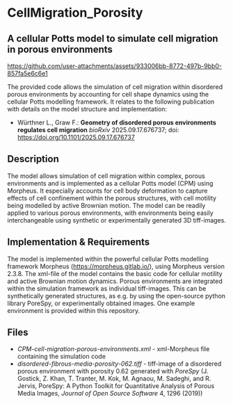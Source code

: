 # CellMigration_Porosity

## A cellular Potts model to simulate cell migration in porous environments ##


https://github.com/user-attachments/assets/933006bb-8772-497b-9bb0-857fa5e6c6e1


The provided code allows the simulation of cell migration within disordered porous environments by accounting for cell shape dynamics using the cellular Potts modelling framework. It relates to the following publication with details on the model structure and implementation:
* Würthner L., Graw F.: **Geometry of disordered porous environments regulates cell migration** *bioRxiv* 2025.09.17.676737; doi: https://doi.org/10.1101/2025.09.17.676737

## Description
The model allows simulation of cell migration within complex, porous environments and is implemented as a cellular Potts model (CPM) using Morpheus. It especially accounts for cell body deformation to capture effects of cell confinement within the porous structures, with cell motility being modelled by active Brownian motion. The model can be readily applied to various porous environments, with environments being easily interchangeable using synthetic or experimentally generated 3D tiff-images.

## Implementation & Requirements
The model is implemented within the powerful cellular Potts modelling framework Morpheus (https://morpheus.gitlab.io/), using Morpheus version 2.3.8. The xml-file of the model contains the basic code for cellular motility and active Brownian motion dynamics. Porous environments are integrated within the simulation framework as individual tiff-images. This can be synthetically generated structures, as e.g. by using the open-source python library PoreSpy, or experimentally obtained images. One example environment is provided within this repository.

## Files
* *CPM-cell-migration-porous-environments.xml* - xml-Morpheus file containing the simulation code
* *disordered-fibrous-media-porosity-062.tiff* - tiff-image of a disordered porous environment with porosity 0.62 generated with *PoreSpy* (J. Gostick, Z. Khan, T. Tranter, M. Kok, M. Agnaou, M. Sadeghi, and R. Jervis, PoreSpy: A Python Toolkit for Quantitative Analysis of Porous Media Images, *Journal of Open Source Software* 4, 1296 (2019))

